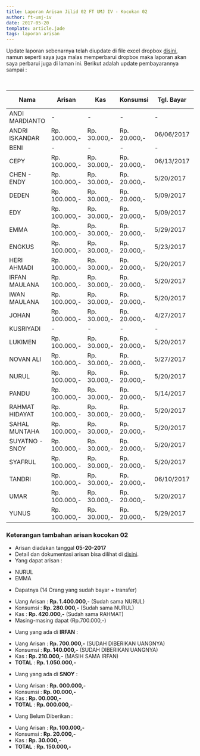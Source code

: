 ```yaml
---
title: Laporan Arisan Jilid 02 FT UMJ IV - Kocokan 02
author: ft-umj-iv
date: 2017-05-20
template: article.jade
tags: laporan arisan
---
```


Update laporan sebenarnya telah diupdate di file excel dropbox [disini](https://www.dropbox.com/s/lqrvit24hfh3fot/Arisan%20UMJ%20TechInfo4%20Jilid%2002.xlsx?dl=0), namun seperti saya juga malas memperbarui dropbox maka laporan akan saya perbarui juga di laman ini. Berikut adalah update pembayarannya sampai :

<br/>
<span class="more"></span>


|Nama						| Arisan 		  	| Kas 			| Konsumsi 		| Tgl. Bayar	| Transfered To |
|--------------	|---------------|-----------|-------------|-------------|---------------|
| ANDI MARDIANTO 			|- 			  		| -				| -				|-				|-				|
| ANDRI ISKANDAR 			|Rp. 100.000,- 		|Rp. 30.000,-	| Rp. 20.000,-	|06/06/2017		| IRFAN			|
| BENI 						    |- 			  		| -				| -				|-				|-				|
| CEPY 						    |Rp. 100.000,- 		|Rp. 30.000,-	| Rp. 20.000,-	|06/13/2017		| IRFAN			|
| CHEN - ENDY 				|Rp. 100.000,- 		|Rp. 30.000,-	| Rp. 20.000,-	|5/20/2017		| -			|
| DEDEN 					    |Rp. 100.000,- 		|Rp. 30.000,-	| Rp. 20.000,-	|5/09/2017		| IRFAN			|
| EDY 						    |Rp. 100.000,- 		|Rp. 30.000,-	| Rp. 20.000,-	|5/09/2017		| IRFAN			|
| EMMA 						    |Rp. 100.000,- 		|Rp. 30.000,-	| Rp. 20.000,-	|5/29/2017		| IRFAN			|
| ENGKUS 					    |Rp. 100.000,- 		|Rp. 30.000,-	| Rp. 20.000,-	|5/23/2017		| IRFAN			|
| HERI AHMADI 				|Rp. 100.000,- 		|Rp. 30.000,-	| Rp. 20.000,-	|5/20/2017		| -			|
| IRFAN MAULANA 			|Rp. 100.000,- 		|Rp. 30.000,-	| Rp. 20.000,-	|5/20/2017		| -			|
| IWAN MAULANA 				|Rp. 100.000,- 		|Rp. 30.000,-	| Rp. 20.000,-	|5/20/2017		| -			|
| JOHAN 					    |Rp. 100.000,- 		|Rp. 30.000,-	| Rp. 20.000,-	|4/27/2017		| IRFAN			|
| KUSRIYADI 				  |- 			  		| -				| -				|-				|-				|
| LUKIMEN 					  |Rp. 100.000,- 		|Rp. 30.000,-	| Rp. 20.000,-	|5/20/2017		| -			|
| NOVAN ALI 				  |Rp. 100.000,- 		|Rp. 30.000,-	| Rp. 20.000,-	|5/27/2017		| IRFAN			|
| NURUL				 		    |Rp. 100.000,- 		|Rp. 30.000,-	| Rp. 20.000,-	|5/20/2017		| -			|
| PANDU 					    |Rp. 100.000,- 		|Rp. 30.000,-	| Rp. 20.000,-	|5/14/2017		| IRFAN			|
| RAHMAT HIDAYAT 			|Rp. 100.000,- 		|Rp. 30.000,-	| Rp. 20.000,-	|5/20/2017		| -			|
| SAHAL MUNTAHA 			|Rp. 100.000,- 		|Rp. 30.000,-	| Rp. 20.000,-	|5/20/2017		| -			|
| SUYATNO - SNOY 			|Rp. 100.000,- 		|Rp. 30.000,-	| Rp. 20.000,-	|5/20/2017		| -			|
| SYAFRUL 					  |Rp. 100.000,- 		|Rp. 30.000,-	| Rp. 20.000,-	|5/20/2017		| IRFAN			|
| TANDRI 					    |Rp. 100.000,- 		|Rp. 30.000,-	| Rp. 20.000,-	|06/10/2017		| -			|
| UMAR 						    |Rp. 100.000,- 		|Rp. 30.000,-	| Rp. 20.000,-	|5/20/2017		| -			|
| YUNUS 					    |Rp. 100.000,- 		|Rp. 30.000,-	| Rp. 20.000,-	|5/29/2017		| IRFAN			|



### Keterangan tambahan arisan kocokan 02
+ Arisan diadakan tanggal **05-20-2017**
+ Detail dan dokumentasi arisan bisa dilihat di [disini](https://ft-umj-4.github.io/story/articles/arisan-jilid-2-02-Rumah-Rahmat/).
+ Yang dapat arisan :
 - NURUL
 - EMMA
+ Dapatnya (14 Orang yang sudah bayar + transfer)
 - Uang Arisan	 : **Rp. 1.400.000,-** (Sudah sama NURUL)
 - Konsumsi 	   : **Rp.   280.000,-** (Sudah sama NURUL)
 - Kas 			     : **Rp.   420.000,-** (Sudah sama RAHMAT)
 - Masing-masing dapat (Rp.700.000,-)
+ Uang yang ada di **IRFAN** :
 - Uang Arisan	 : **Rp.   700.000,-** (SUDAH DIBERIKAN UANGNYA)
 - Konsumsi 	   : **Rp.   140.000,-** (SUDAH DIBERIKAN UANGNYA)
 - Kas 			     : **Rp.   210.000,-** (MASIH SAMA IRFAN)
 - **TOTAL**	   : **Rp.  1.050.000,-**
+ Uang yang ada di **SNOY** :
 - Uang Arisan	 : **Rp. 000.000,-**
 - Konsumsi 	   : **Rp.  00.000,-**
 - Kas 			     : **Rp.  00.000,-**
 - **TOTAL**	   : **Rp. 000.000,-**
 + Uang Belum Diberikan :
 - Uang Arisan	 : **Rp.   100.000,-**
 - Konsumsi 	   : **Rp.    20.000,-**
 - Kas 			     : **Rp.    30.000,-**
 - **TOTAL**	   : **Rp.   150.000,-**
